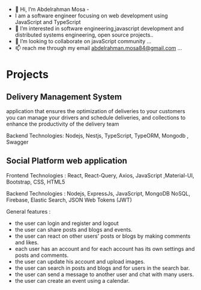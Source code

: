 - 👋 Hi, I’m Abdelrahman Mosa -
- I am a software engineer focusing on web development using JavaScript and TypeScript
- 👀 I’m interested in software engineering,javascript development and distributed systems engineering, open source projects..
- 💞️ I’m looking to collaborate on javaScript community ...
- 📫 reach me through my email abdelrahman.mosa84@gmail.com ...


# Projects



## Delivery Management System
application that ensures the optimization of deliveries to your customers
you can manage your drivers and schedule deliveries, and collections to enhance the productivity of the delivery team

Backend Technologies:
Nodejs, Nestjs, TypeScript, TypeORM, Mongodb , Swagger





## Social Platform web application


Frontend Technologies :
React, React-Query, Axios, JavaScript ,Material-UI, Bootstrap, CSS, HTML5

Backend Technologies :
Nodejs, ExpressJs, JavaScript, MongoDB NoSQL, Firebase, Elastic Search, JSON Web Tokens (JWT)

General features : 
- the user can login and register and logout
- the user can share posts and blogs and events.
- the user can react on other users' posts or blogs by making comments and likes.
- each user has an account and for each account has its own settings and posts and comments.
- the user can update his account and upload images.
- the user can search in posts and blogs and for users in the search bar.
- the user can send a message to another user and chat with many users.
- the user can create an event using a calendar.


